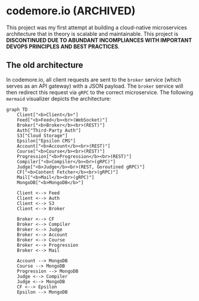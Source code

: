 # codemore.io (ARCHIVED)

This project was my first attempt at building a cloud-native microservices architecture that in theory is scalable and maintainable. This project is **DISCONTINUED DUE TO ABUNDANT INCOMPLIANCES WITH IMPORTANT DEVOPS PRINCIPLES AND BEST PRACTICES**.

<!-- <h3 align="center"> Live App 🚀 | Demo 📹 | Documentation 🔍 | Source 📦 </h3> -->

## The old architecture

In codemore.io, all client requests are sent to the `broker` service (which serves as an API gateway) with a JSON payload. The `broker` service will then redirect this request via `gRPC` to the correct microservice. The following `mermaid` visualizer depicts the architecture:

```mermaid
graph TD
    Client["<b>Client</b>"]
    Feed["<b>Feed</b><br>(WebSocket)"]
    Broker["<b>Broker</b><br>(REST)"]
    Auth["Third-Party Auth"]
    S3["Cloud Storage"]
    Epsilon["Epsilon CMS"]
    Account["<b>Account</b><br>(REST)"]
    Course["<b>Course</b><br>(REST)"]
    Progression["<b>Progression</b><br>(REST)"]
    Compiler["<b>Compiler</b><br>(gRPC)"]
    Judge["<b>Judge</b><br>(REST, Goroutined gRPC)"]
    CF["<b>Content Fetcher</b><br>(gRPC)"]
    Mail["<b>Mail</b><br>(gRPC)"]
    MongoDB["<b>MongoDB</b>"]

    Client <--> Feed
    Client <--> Auth
    Client <--> S3
    Client <--> Broker

    Broker <--> CF
    Broker <--> Compiler
    Broker <--> Judge
    Broker <--> Account
    Broker <--> Course
    Broker <--> Progression
    Broker <--> Mail

    Account --> MongoDB
    Course --> MongoDB
    Progression --> MongoDB
    Judge <--> Compiler
    Judge <--> MongoDB
    CF <--> Epsilon
    Epsilon --> MongoDB
```
